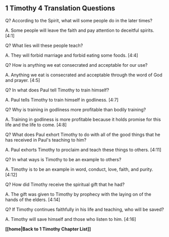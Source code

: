 ## 1 Timothy 4 Translation Questions ##

Q? According to the Spirit, what will some people do in the later times?

A. Some people will leave the faith and pay attention to deceitful spirits. [4:1]

Q? What lies will these people teach?

A. They will forbid marriage and forbid eating some foods. [4:4]

Q? How is anything we eat consecrated and acceptable for our use?

A. Anything we eat is consecrated and acceptable through the word of God and prayer. [4:5]

Q? In what does Paul tell Timothy to train himself?

A. Paul tells Timothy to train himself in godliness. [4:7]

Q? Why is training in godliness more profitable than bodily training?

A. Training in godliness is more profitable because it holds promise for this life and the life to come. [4:8]

Q? What does Paul exhort Timothy to do with all of the good things that he has received in Paul's teaching to him?

A. Paul exhorts Timothy to proclaim and teach these things to others. [4:11]

Q? In what ways is Timothy to be an example to others?

A. Timothy is to be an example in word, conduct, love, faith, and purity. [4:12]

Q? How did Timothy receive the spiritual gift that he had?

A. The gift was given to Timothy by prophecy with the laying on of the hands of the elders. [4:14]

Q? If Timothy continues faithfully in his life and teaching, who will be saved?

A. Timothy will save himself and those who listen to him. [4:16]

__[[home|Back to 1 Timothy Chapter List]]__

